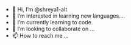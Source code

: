 - 👋 Hi, I’m @shreya1-alt
- 👀 I’m interested in learning new languages....
- 🌱 I’m currently learning to code.
- 💞️ I’m looking to collaborate on ...
- 📫 How to reach me ...

<!---
shreya1-alt/shreya1-alt is a ✨ special ✨ repository because its `README.md` (this file) appears on your GitHub profile.
You can click the Preview link to take a look at your changes.
--->
